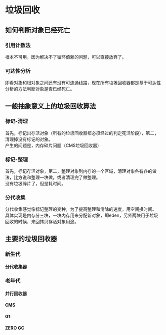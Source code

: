 # 垃圾回收
## 如何判断对象已经死亡
### 引用计数法
根本不可用，因为解决不了循环倚赖的问题，可以直接放弃了。
### 可达性分析
即看对象和根对象之间还有没有可连通线路，现在所有垃圾回收器都是基于可达性分析的方法判断对象是否已经死亡。
## 一般抽象意义上的垃圾回收算法
### 标记-清理
首先，标记出存活对象（所有的垃圾回收器都必须经过的判定死活阶段），第二，清理掉没有标记的对象。  
产生的问题是，内存碎片问题（CMS垃圾回收器）
### 标记-整理
首先，标记存活对象，第二，整理对象到内存的一个区域，清理对象各有各的做法，比方说和整理一块做，或者清理完了做整理。  
没有垃圾碎片了，但是耗时间。
### 分代收集
分代收集感觉像标记整理的变种，为了提高整理和清除的速度，用空间换时间。  
具体实现是内存分三块，一块内存用来分配新对象，即eden，另外两块用于垃圾回收的时候，来回拷贝存活对象用途。
## 主要的垃圾回收器
### 新生代
#### 分代收集器

### 老年代
#### 并行回收器
#### CMS
#### G1
#### ZERO GC